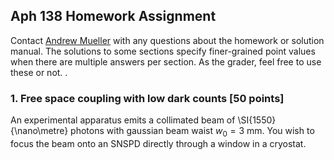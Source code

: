## Aph 138 Homework Assignment

<span class=blue>Contact [Andrew Mueller](mailto:andrewstermueller@gmail.com) with any questions about the homework or solution manual. The solutions to some sections specify finer-grained point values when there are multiple answers per section. As the grader, feel free to use these or not. </span>.

### 1. Free space coupling with low dark counts [50 points]
An experimental apparatus emits a collimated beam of \SI{1550}{\nano\metre} photons with gaussian beam waist $w_0 = 3~\mathrm{mm}$. You wish to focus the beam onto an SNSPD directly through a window in a cryostat. 